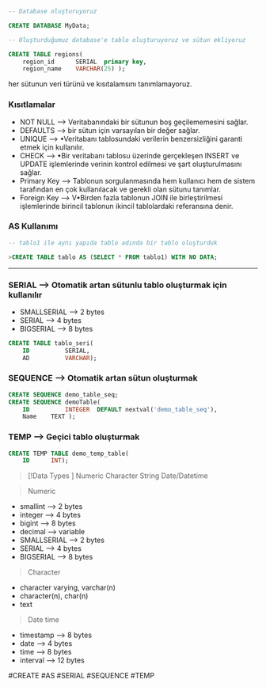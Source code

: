 

``` sql
-- Database oluşturuyoruz

CREATE DATABASE MyData;
```


``` sql
-- Oluşturduğumuz database'e tablo oluşturuyoruz ve sütun ekliyoruz

CREATE TABLE regions( 
	region_id      SERIAL  primary key,       
	region_name    VARCHAR(25) );
```
	
her sütunun veri türünü ve kısıtalamsını tanımlamayoruz. 

### Kısıtlamalar 
- NOT NULL --> Veritabanındaki bir sütunun boş geçilememesini sağlar. 
- DEFAULTS --> bir sütun için varsayılan bir değer sağlar.
- UNIQUE --> •Veritabanı tablosundaki verilerin benzersizliğini garanti etmek için kullanılır.
- CHECK --> •Bir veritabanı tablosu üzerinde gerçekleşen INSERT ve UPDATE işlemlerinde verinin kontrol edilmesi ve şart oluşturulmasını sağlar.
- Primary Key --> Tablonun sorgulanmasında hem kullanıcı hem de sistem tarafından en çok kullanılacak ve gerekli olan sütunu tanımlar.
- Foreign Key --> V•Birden fazla tablonun JOIN ile birleştirilmesi işlemlerinde birincil tablonun ikincil tablolardaki referansına denir.

### AS Kullanımı

``` sql
-- tablo1 ile aynı yapıda tablo adında bir tablo oluşturduk 

>CREATE TABLE tablo AS (SELECT * FROM tablo1) WITH NO DATA;
```
--- 

### SERIAL --> Otomatik artan sütunlu tablo oluşturmak için kullanılır

- SMALLSERIAL --> 2 bytes
- SERIAL            --> 4 bytes
- BIGSERIAL      --> 8 bytes


``` sql
CREATE TABLE tablo_seri(
	ID			SERIAL,
	AD			VARCHAR);
```

### SEQUENCE --> Otomatik artan sütun oluşturmak

``` sql
CREATE SEQUENCE demo_table_seq;
CREATE SEQUENCE demoTable(
	ID 			INTEGER  DEFAULT nextval('demo_table_seq'),
	Name 	TEXT );
```

### TEMP --> Geçici tablo oluşturmak

``` sql
CREATE TEMP TABLE demo_temp_table(
	ID 		INT);
```

> [!Data Types ] 
>Numeric
>Character String
>Date/Datetime


>Numeric 
- smallint --> 2 bytes
- integer --> 4 bytes
- bigint --> 8 bytes 
- decimal --> variable
- SMALLSERIAL --> 2 bytes
- SERIAL            --> 4 bytes
- BIGSERIAL      --> 8 bytes


> Character
- character varying,  varchar(n)
- character(n), char(n)
- text

>Date time
- timestamp --> 8 bytes
- date --> 4 bytes
- time --> 8 bytes
- interval --> 12 bytes


#CREATE
#AS
#SERIAL
#SEQUENCE
#TEMP

